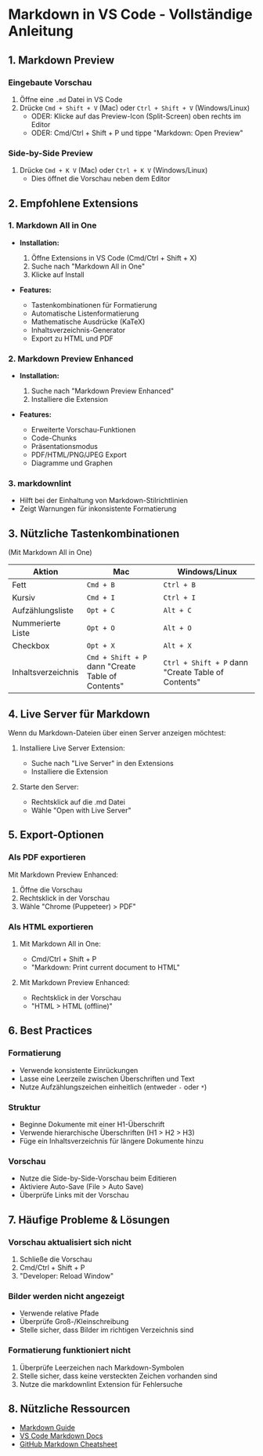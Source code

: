 # Markdown in VS Code - Vollständige Anleitung

## 1. Markdown Preview

### Eingebaute Vorschau
1. Öffne eine `.md` Datei in VS Code
2. Drücke `Cmd + Shift + V` (Mac) oder `Ctrl + Shift + V` (Windows/Linux)
   - ODER: Klicke auf das Preview-Icon (Split-Screen) oben rechts im Editor
   - ODER: Cmd/Ctrl + Shift + P und tippe "Markdown: Open Preview"

### Side-by-Side Preview
1. Drücke `Cmd + K V` (Mac) oder `Ctrl + K V` (Windows/Linux)
   - Dies öffnet die Vorschau neben dem Editor

## 2. Empfohlene Extensions

### 1. Markdown All in One
- **Installation:**
  1. Öffne Extensions in VS Code (Cmd/Ctrl + Shift + X)
  2. Suche nach "Markdown All in One"
  3. Klicke auf Install

- **Features:**
  - Tastenkombinationen für Formatierung
  - Automatische Listenformatierung
  - Mathematische Ausdrücke (KaTeX)
  - Inhaltsverzeichnis-Generator
  - Export zu HTML und PDF

### 2. Markdown Preview Enhanced
- **Installation:**
  1. Suche nach "Markdown Preview Enhanced"
  2. Installiere die Extension

- **Features:**
  - Erweiterte Vorschau-Funktionen
  - Code-Chunks
  - Präsentationsmodus
  - PDF/HTML/PNG/JPEG Export
  - Diagramme und Graphen

### 3. markdownlint
- Hilft bei der Einhaltung von Markdown-Stilrichtlinien
- Zeigt Warnungen für inkonsistente Formatierung

## 3. Nützliche Tastenkombinationen
(Mit Markdown All in One)

| Aktion | Mac | Windows/Linux |
|--------|-----|---------------|
| Fett | `Cmd + B` | `Ctrl + B` |
| Kursiv | `Cmd + I` | `Ctrl + I` |
| Aufzählungsliste | `Opt + C` | `Alt + C` |
| Nummerierte Liste | `Opt + O` | `Alt + O` |
| Checkbox | `Opt + X` | `Alt + X` |
| Inhaltsverzeichnis | `Cmd + Shift + P` dann "Create Table of Contents" | `Ctrl + Shift + P` dann "Create Table of Contents" |

## 4. Live Server für Markdown

Wenn du Markdown-Dateien über einen Server anzeigen möchtest:

1. Installiere Live Server Extension:
   - Suche nach "Live Server" in den Extensions
   - Installiere die Extension

2. Starte den Server:
   - Rechtsklick auf die .md Datei
   - Wähle "Open with Live Server"

## 5. Export-Optionen

### Als PDF exportieren
Mit Markdown Preview Enhanced:
1. Öffne die Vorschau
2. Rechtsklick in der Vorschau
3. Wähle "Chrome (Puppeteer) > PDF"

### Als HTML exportieren
1. Mit Markdown All in One:
   - Cmd/Ctrl + Shift + P
   - "Markdown: Print current document to HTML"

2. Mit Markdown Preview Enhanced:
   - Rechtsklick in der Vorschau
   - "HTML > HTML (offline)"

## 6. Best Practices

### Formatierung
- Verwende konsistente Einrückungen
- Lasse eine Leerzeile zwischen Überschriften und Text
- Nutze Aufzählungszeichen einheitlich (entweder `-` oder `*`)

### Struktur
- Beginne Dokumente mit einer H1-Überschrift
- Verwende hierarchische Überschriften (H1 > H2 > H3)
- Füge ein Inhaltsverzeichnis für längere Dokumente hinzu

### Vorschau
- Nutze die Side-by-Side-Vorschau beim Editieren
- Aktiviere Auto-Save (File > Auto Save)
- Überprüfe Links mit der Vorschau

## 7. Häufige Probleme & Lösungen

### Vorschau aktualisiert sich nicht
1. Schließe die Vorschau
2. Cmd/Ctrl + Shift + P
3. "Developer: Reload Window"

### Bilder werden nicht angezeigt
- Verwende relative Pfade
- Überprüfe Groß-/Kleinschreibung
- Stelle sicher, dass Bilder im richtigen Verzeichnis sind

### Formatierung funktioniert nicht
1. Überprüfe Leerzeichen nach Markdown-Symbolen
2. Stelle sicher, dass keine versteckten Zeichen vorhanden sind
3. Nutze die markdownlint Extension für Fehlersuche

## 8. Nützliche Ressourcen

- [Markdown Guide](https://www.markdownguide.org)
- [VS Code Markdown Docs](https://code.visualstudio.com/docs/languages/markdown)
- [GitHub Markdown Cheatsheet](https://github.com/adam-p/markdown-here/wiki/Markdown-Cheatsheet)
